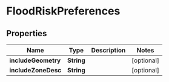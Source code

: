 
# FloodRiskPreferences

## Properties
Name | Type | Description | Notes
------------ | ------------- | ------------- | -------------
**includeGeometry** | **String** |  |  [optional]
**includeZoneDesc** | **String** |  |  [optional]



